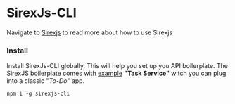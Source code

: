 # SirexJs-CLI
Navigate to [Sirexjs](#https://github.com/HencoBurger/sirexjs) to read more about how to use Sirexjs

### Install
Install SirexJs-CLI globally. This will help you set up you API boilerplate.  The SirexJS boilerplate comes with <u>example</u> <b>"Task Service"</b> witch you can plug into a classic "<em>To-Do</em>" app.

```
npm i -g sirexjs-cli
```
